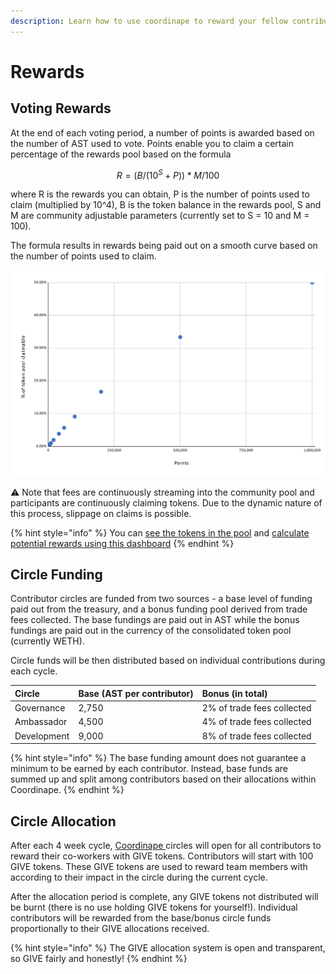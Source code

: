 ```yaml
---
description: Learn how to use coordinape to reward your fellow contributors
---
```


# Rewards

## Voting Rewards

At the end of each voting period, a number of points is awarded based on the number of AST used to vote. Points enable you to claim a certain percentage of the rewards pool based on the formula

$$
R = (B / (10^S +P )) * M/100
$$

where R is the rewards you can obtain, P is the number of points used to claim (multiplied by 10^4), B is the token balance in the rewards pool, S and M are community adjustable parameters (currently set to S = 10 and M = 100). 

The formula results in rewards being paid out on a smooth curve based on the number of points used to claim.

![Current rewards are paid out on a curve based on the number of points](../.gitbook/assets/rewards.svg)

⚠ Note that fees are continuously streaming into the community pool and participants are continuously claiming tokens. Due to the dynamic nature of this process, slippage on claims is possible.

{% hint style="info" %}
You can [see the tokens in the pool](https://app.zerion.io/0x7296333e1615721f4Bd9Df1a3070537484A50CF8/overview) and [calculate potential rewards using this dashboard](https://dune.xyz/agrimony/airswap_3)
{% endhint %}

## Circle Funding

Contributor circles are funded from two sources - a base level of funding paid out from the treasury, and a bonus funding pool derived from trade fees collected. The base fundings are paid out in AST while the bonus fundings are paid out in the currency of the consolidated token pool \(currently WETH\). 

Circle funds will be then distributed based on individual contributions during each cycle.

| Circle | Base \(AST per contributor\) | Bonus \(in total\) |
| :--- | :--- | :--- |
| Governance | 2,750 | 2% of trade fees collected |
| Ambassador | 4,500 | 4% of trade fees collected |
| Development | 9,000 | 8% of trade fees collected |

{% hint style="info" %}
The base funding amount does not guarantee a minimum to be earned by each contributor. Instead, base funds are summed up and split among contributors based on their allocations within Coordinape.
{% endhint %}

## Circle Allocation

After each 4 week cycle, [Coordinape ](https://coordinape.com/)circles will open for all contributors to reward their co-workers with GIVE tokens. Contributors will start with 100 GIVE tokens. These GIVE tokens are used to reward team members with according to their impact in the circle during the current cycle. 

After the allocation period is complete, any GIVE tokens not distributed will be burnt \(there is no use holding GIVE tokens for yourself!\). Individual contributors will be rewarded from the base/bonus circle funds proportionally to their GIVE allocations received.

{% hint style="info" %}
The GIVE allocation system is open and transparent, so GIVE fairly and honestly!
{% endhint %}

